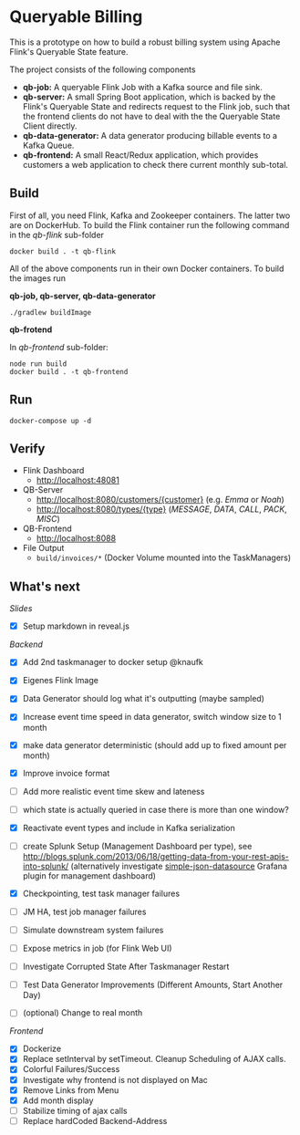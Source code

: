 Queryable Billing
=================

This is a prototype on how to build a robust billing system using Apache Flink's Queryable State feature.

The project consists of the following components

* **qb-job:** A queryable Flink Job with a Kafka source and file sink.
* **qb-server:** A small Spring Boot application, which is backed by the Flink's Queryable State and redirects request to the Flink job, such that the frontend clients do not have to deal with the the Queryable State Client directly.
* **qb-data-generator:** A data generator producing billable events to a Kafka Queue.
* **qb-frontend:** A small React/Redux application, which provides customers a web application to check there current monthly sub-total.

Build
-----
First of all, you need Flink, Kafka and Zookeeper containers. The latter two are on DockerHub. To build the Flink container run the following command in the *qb-flink* sub-folder
```
docker build . -t qb-flink
```
All of the above components run in their own Docker containers. To build the images run

**qb-job, qb-server, qb-data-generator**
```
./gradlew buildImage
```
**qb-frotend**

In *qb-frontend* sub-folder: 
```
node run build
docker build . -t qb-frontend
```

Run
---
```
docker-compose up -d
```

Verify
------
* Flink Dashboard 
    - <http://localhost:48081>   
* QB-Server
    - <http://localhost:8080/customers/{customer}> (e.g. *Emma* or *Noah*)
    - <http://localhost:8080/types/{type}> (*MESSAGE*, *DATA*, *CALL*, *PACK*, *MISC*)
* QB-Frontend
    - <http://localhost:8088>
* File Output
    - `build/invoices/*` (Docker Volume mounted into the TaskManagers)


What's next
-----------

*Slides*
- [x] Setup markdown in reveal.js 

*Backend*
- [x] Add 2nd taskmanager to docker setup @knaufk
- [x] Eigenes Flink Image
- [x] Data Generator should log what it's outputting (maybe sampled)
- [x] Increase event time speed in data generator, switch window size to 1 month
- [x] make data generator deterministic (should add up to fixed amount per month)
- [x] Improve invoice format
- [ ] Add more realistic event time skew and lateness
- [ ] which state is actually queried in case there is more than one window?
- [x] Reactivate event types and include in Kafka serialization
- [ ] create Splunk Setup (Management Dashboard per type), see <http://blogs.splunk.com/2013/06/18/getting-data-from-your-rest-apis-into-splunk/> (alternatively investigate [simple-json-datasource](https://github.com/grafana/simple-json-datasource) Grafana plugin for management dashboard)
- [x] Checkpointing, test task manager failures
- [ ] JM HA, test job manager failures
- [ ] Simulate downstream system failures
- [ ] Expose metrics in job (for Flink Web UI)
- [ ] Investigate Corrupted State After Taskmanager Restart
- [ ] Test Data Generator Improvements (Different Amounts, Start Another Day)
- [ ] (optional) Change to real month


*Frontend*
- [x] Dockerize
- [x] Replace setInterval by setTimeout. Cleanup Scheduling of AJAX calls.
- [x] Colorful Failures/Success
- [x] Investigate why frontend is not displayed on Mac
- [x] Remove Links from Menu
- [x] Add month display
- [ ] Stabilize timing of ajax calls
- [ ] Replace hardCoded Backend-Address